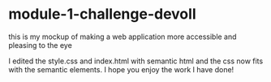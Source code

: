 # module-1-challenge-devoll
this is my mockup of making a web application more accessible and pleasing to the eye

I edited the style.css and index.html with semantic html and the css now fits with the semantic elements. I hope you enjoy the work I have done!